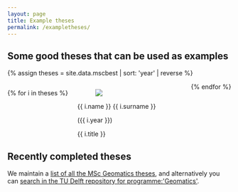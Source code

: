 ```yaml
---
layout: page
title: Example theses
permalink: /exampletheses/
---
```




## Some good theses that can be used as examples

{% assign theses = site.data.mscbest | sort: 'year' | reverse %}

<div class="columns is-multiline is-mobile">
  
{% for i in theses %}
  
  <div class="column is-one-third">
    <div class="card">
      <div class="card-image">
        <figure class="image">
          <img src="img/{{ i.image }}">
        </figure>
      </div>
      <div class="card-content">
          <div class="media-content">
            <p class="title is-4">{{ i.name }} {{ i.surname }}</p>
            <p class="subtitle is-6">({{ i.year }})</p>
          </div>
          <div class="content">
            {{ i.title }}
          </div>
      </div>
    </div>
  </div>
{% endfor %}
</div>


## Recently completed theses

We maintain a [list of all the MSc Geomatics theses](https://www.tudelft.nl/onderwijs/opleidingen/masters/gm/msc-geomatics/programme/graduation-project/student-graduation-work/), and alternatively you can [search in the TU Delft repository for programme:'Geomatics'](http://repository.tudelft.nl/islandora/search/mods_note_programme_s%3A%22Geomatics%22?collection=education&sort=mods_originInfo_dateSort_dt%20desc).
  
